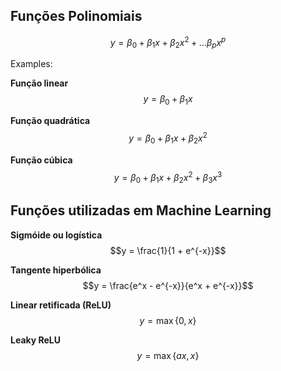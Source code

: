 ## Funções Polinomiais

$$y = \beta_0 + \beta_1x + \beta_2x^2 + \dots \beta_px^p$$

Examples:

**Função linear**
$$y = \beta_0 + \beta_1x$$

**Função quadrática**
$$y = \beta_0 + \beta_1x + \beta_2x^2$$

**Função cúbica**
$$y = \beta_0 + \beta_1x + \beta_2x^2 + \beta_3x^3$$

## Funções utilizadas em Machine Learning

**Sigmóide ou logística**
$$y = \frac{1}{1 + e^{-x}}$$

**Tangente hiperbólica**
$$y = \frac{e^x - e^{-x}}{e^x + e^{-x}}$$

**Linear retificada (ReLU)**
$$y = \max{\{0,x\}}$$

**Leaky ReLU**
$$y = \max{\{ax,x\}}$$